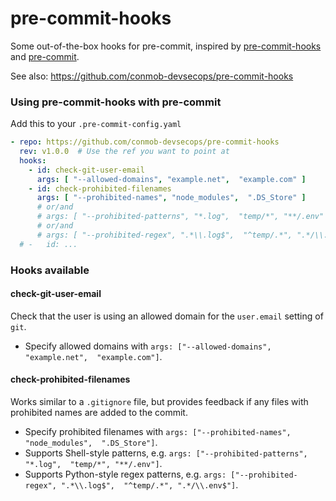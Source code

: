 pre-commit-hooks
================

Some out-of-the-box hooks for pre-commit, inspired by [pre-commit-hooks](https://github.com/pre-commit/pre-commit) and
[pre-commit](https://pre-commit.com/).

See also: https://github.com/conmob-devsecops/pre-commit-hooks

### Using pre-commit-hooks with pre-commit

Add this to your `.pre-commit-config.yaml`

```yaml
- repo: https://github.com/conmob-devsecops/pre-commit-hooks
  rev: v1.0.0  # Use the ref you want to point at
  hooks:
    - id: check-git-user-email
      args: [ "--allowed-domains", "example.net",  "example.com" ]
    - id: check-prohibited-filenames
      args: [ "--prohibited-names", "node_modules",  ".DS_Store" ]
      # or/and
      # args: [ "--prohibited-patterns", "*.log",  "temp/*", "**/.env" ]
      # or/and
      # args: [ "--prohibited-regex", ".*\\.log$",  "^temp/.*", ".*/\\.env$" ]
  # -   id: ...
```

### Hooks available

#### check-git-user-email

Check that the user is using an allowed domain for the `user.email` setting of `git`.

- Specify allowed domains with `args: ["--allowed-domains", "example.net",  "example.com"]`.

#### check-prohibited-filenames

Works similar to a `.gitignore` file, but provides feedback if any files with prohibited names are
added to the commit.

- Specify prohibited filenames with `args: ["--prohibited-names", "node_modules",  ".DS_Store"]`.
- Supports Shell-style patterns, e.g. `args: ["--prohibited-patterns", "*.log",  "temp/*", "**/.env"]`.
- Supports Python-style regex patterns, e.g. `args: ["--prohibited-regex", ".*\\.log$",  "^temp/.*", ".*/\\.env$"]`.
